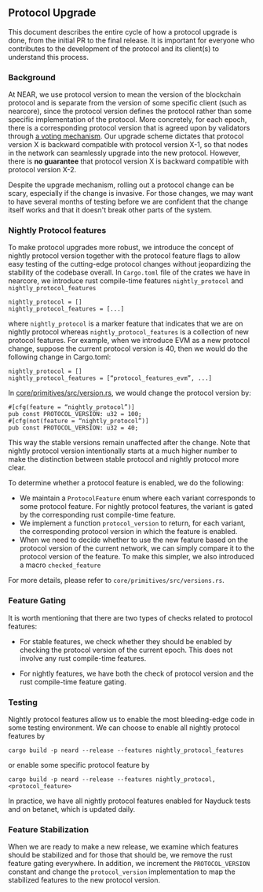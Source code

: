 ## Protocol Upgrade

This document describes the entire cycle of how a protocol upgrade is done, from the initial PR to the final release.
It is important for everyone who contributes to the development of the protocol and its client(s) to understand this process.

### Background

At NEAR, we use protocol version to mean the version of the blockchain protocol and is separate from the version of some specific client (such as nearcore), since the protocol version defines the protocol rather than some specific implementation of the protocol.
More concretely, for each epoch, there is a corresponding protocol version that is agreed upon by validators through [a voting mechanism](https://github.com/near/NEPs/blob/master/specs/ChainSpec/Upgradability.md).
Our upgrade scheme dictates that protocol version X is backward compatible with protocol version X-1, so that nodes in the network can seamlessly upgrade into the new protocol.
However, there is **no guarantee** that protocol version X is backward compatible with protocol version X-2.

Despite the upgrade mechanism, rolling out a protocol change can be scary, especially if the change is invasive.
For those changes, we may want to have several months of testing before we are confident that the change itself works and that it doesn't break other parts of the system.

### Nightly Protocol features

To make protocol upgrades more robust, we introduce the concept of nightly protocol version together with the protocol feature flags to allow easy testing of the cutting-edge protocol changes without jeopardizing the stability of the codebase overall.
In `Cargo.toml` file of the crates we have in nearcore, we introduce rust compile-time features `nightly_protocol` and `nightly_protocol_features`
```
nightly_protocol = []
nightly_protocol_features = [...]
```
where `nightly_protocol` is a marker feature that indicates that we are on nightly protocol whereas `nightly_protocol_features` is a collection of new protocol features.
For example, when we introduce EVM as a new protocol change, suppose the current protocol version is 40, then we would do the following change in Cargo.toml:
```
nightly_protocol = []
nightly_protocol_features = [“protocol_features_evm”, ...]
```
In [core/primitives/src/version.rs](../core/primitives/src/version.rs), we would change the protocol version by:
```
#[cfg(feature = “nightly_protocol”)]
pub const PROTOCOL_VERSION: u32 = 100;
#[cfg(not(feature = “nightly_protocol”)]
pub const PROTOCOL_VERSION: u32 = 40;
```
This way the stable versions remain unaffected after the change. Note that nightly protocol version intentionally starts at a much higher number to make the distinction between stable protocol and nightly protocol more clear.

To determine whether a protocol feature is enabled, we do the following:
- We maintain a `ProtocolFeature` enum where each variant corresponds to some protocol feature. For nightly protocol features,
the variant is gated by the corresponding rust compile-time feature. 
- We implement a function `protocol_version` to return, for each variant, the corresponding protocol version in which the
feature is enabled.
- When we need to decide whether to use the new feature based on the protocol version of the current network, we can simply compare it to the protocol version of the feature. To make this simpler, we also introduced a macro `checked_feature`

For more details, please refer to `core/primitives/src/versions.rs`.

### Feature Gating

It is worth mentioning that there are two types of checks related to protocol features:
- For stable features, we check whether they should be enabled by checking the protocol version of the current epoch.
This does not involve any rust compile-time features.
  
- For nightly features, we have both the check of protocol version and the rust compile-time feature gating.

### Testing

Nightly protocol features allow us to enable the most bleeding-edge code in some testing environment. We can choose to
enable all nightly protocol features by
```
cargo build -p neard --release --features nightly_protocol_features
```
or enable some specific protocol feature by
```
cargo build -p neard --release --features nightly_protocol,<protocol_feature>
```

In practice, we have all nightly protocol features enabled for Nayduck tests and on betanet, which is updated daily.

### Feature Stabilization

When we are ready to make a new release, we examine which features should be stabilized and for those that should be, we
remove the rust feature gating everywhere.
In addition, we increment the `PROTOCOL_VERSION` constant and change the `protocol_version` implementation to map the stabilized features to the new protocol version.
